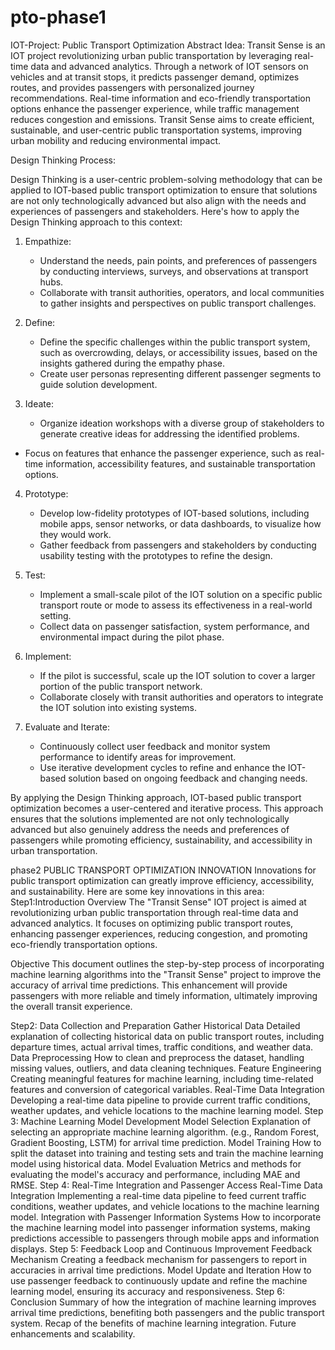 # pto-phase1
IOT-Project: Public Transport Optimization
Abstract Idea:
Transit Sense is an IOT project revolutionizing urban public transportation by leveraging real-time data and advanced analytics. Through a network of IOT sensors on vehicles and at transit stops, it predicts passenger demand, optimizes routes, and provides passengers with personalized journey recommendations. Real-time information and eco-friendly transportation options enhance the passenger experience, while traffic management reduces congestion and emissions. Transit Sense aims to create efficient, sustainable, and user-centric public transportation systems, improving urban mobility and reducing environmental impact.

Design Thinking Process:

Design Thinking is a user-centric problem-solving methodology that can be applied to IOT-based public transport optimization to ensure that solutions are not only technologically advanced but also align with the needs and experiences of passengers and stakeholders. Here's how to apply the Design Thinking approach to this context:

1. Empathize:
   - Understand the needs, pain points, and preferences of passengers by conducting interviews, surveys, and observations at transport hubs.
   -  Collaborate with transit authorities, operators, and local communities to gather insights and perspectives on public transport challenges.

2. Define:
   - Define the specific challenges within the public transport system, such as overcrowding, delays, or accessibility issues, based on the insights gathered during the empathy phase.
   -  Create user personas representing different passenger segments to guide solution development.
3. Ideate:
   -  Organize ideation workshops with a diverse group of stakeholders to generate creative ideas for addressing the identified problems.
  - Focus on features that enhance the passenger experience, such as real-time information, accessibility features, and sustainable transportation options.

4. Prototype:
   -  Develop low-fidelity prototypes of IOT-based solutions, including mobile apps, sensor networks, or data dashboards, to visualize how they would work.
   -  Gather feedback from passengers and stakeholders by conducting usability testing with the prototypes to refine the design.

5. Test:
   -  Implement a small-scale pilot of the IOT solution on a specific public transport route or mode to assess its effectiveness in a real-world setting.
   -  Collect data on passenger satisfaction, system performance, and environmental impact during the pilot phase.

6. Implement:
   -  If the pilot is successful, scale up the IOT solution to cover a larger portion of the public transport network.
   - Collaborate closely with transit authorities and operators to integrate the IOT solution into existing systems.

7. Evaluate and Iterate:
   - Continuously collect user feedback and monitor system performance to identify areas for improvement.
   - Use iterative development cycles to refine and enhance the IOT-based solution based on ongoing feedback and changing needs.

By applying the Design Thinking approach, IOT-based public transport optimization becomes a user-centered and iterative process. This approach ensures that the solutions implemented are not only technologically advanced but also genuinely address the needs and preferences of passengers while promoting efficiency, sustainability, and accessibility in urban transportation.

phase2
PUBLIC TRANSPORT OPTIMIZATION
INNOVATION
Innovations for public transport optimization can greatly improve efficiency, accessibility, and sustainability. Here are some key innovations in this area:
Step1:Introduction
Overview 
The "Transit Sense" IOT project is aimed at revolutionizing urban public transportation through real-time data and advanced analytics. It focuses on optimizing public transport routes, enhancing passenger experiences, reducing congestion, and promoting eco-friendly transportation options.

Objective
This document outlines the step-by-step process of incorporating machine learning algorithms into the "Transit Sense" project to improve the accuracy of arrival time predictions. This enhancement will provide passengers with more reliable and timely information, ultimately improving the overall transit experience.

Step2: Data Collection and Preparation
  Gather Historical Data
Detailed explanation of collecting historical data on public transport routes, including departure times, actual arrival times, traffic conditions, and weather data.
  Data Preprocessing
How to clean and preprocess the dataset, handling missing values, outliers, and data cleaning techniques.
  Feature Engineering
Creating meaningful features for machine learning, including time-related features and conversion of categorical variables.
  Real-Time Data Integration
Developing a real-time data pipeline to provide current traffic conditions, weather updates, and vehicle locations to the machine learning model.
Step 3: Machine Learning Model Development
  Model Selection
   Explanation of selecting an appropriate machine learning  algorithm.  (e.g., Random Forest, Gradient Boosting, LSTM) for arrival time prediction.
  Model Training
How to split the dataset into training and testing sets and train the machine learning  model  using historical data.
  Model Evaluation
Metrics and methods for evaluating the model's accuracy and performance, including  MAE and RMSE.
Step 4: Real-Time Integration and Passenger Access
  Real-Time Data Integration
Implementing a real-time data pipeline to feed current traffic conditions, weather updates, and vehicle locations to the machine learning model.
Integration with Passenger Information Systems
 How to incorporate the machine learning model into passenger information systems, making predictions accessible to passengers through mobile apps and information displays.
 Step 5: Feedback Loop and Continuous Improvement
 Feedback Mechanism
Creating a feedback mechanism for passengers to report in accuracies in arrival time predictions.
 Model Update and Iteration
How to use passenger feedback to continuously update and refine the machine learning model, ensuring its accuracy and responsiveness.
Step 6: Conclusion
Summary of how the integration of machine learning improves arrival time   predictions, benefiting both passengers and the public transport system.
Recap of the benefits of machine learning integration.
 Future enhancements and scalability.
